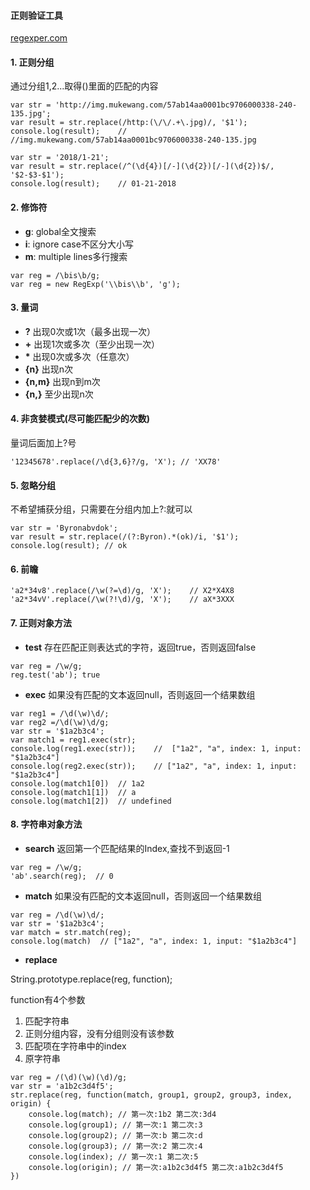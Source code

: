 #### 正则验证工具
[regexper.com](https://regexper.com/)
#### 1. 正则分组
通过分组$1,$2...取得()里面的匹配的内容
```
var str = 'http://img.mukewang.com/57ab14aa0001bc9706000338-240-135.jpg';
var result = str.replace(/http:(\/\/.+\.jpg)/, '$1');
console.log(result);    // //img.mukewang.com/57ab14aa0001bc9706000338-240-135.jpg
```
```
var str = '2018/1-21';
var result = str.replace(/^(\d{4})[/-](\d{2})[/-](\d{2})$/, '$2-$3-$1');
console.log(result);    // 01-21-2018
```
#### 2. 修饰符
* **g**: global全文搜索
* **i**: ignore case不区分大小写
* **m**: multiple lines多行搜索
```
var reg = /\bis\b/g;
var reg = new RegExp('\\bis\\b', 'g');
```
#### 3. 量词
+ **?** 出现0次或1次（最多出现一次）
+ **+** 出现1次或多次（至少出现一次）
+ __*__ 出现0次或多次（任意次）
+ **{n}** 出现n次
+ **{n,m}** 出现n到m次
+ **{n,}** 至少出现n次
#### 4. 非贪婪模式(尽可能匹配少的次数)
量词后面加上?号
```
'12345678'.replace(/\d{3,6}?/g, 'X'); // 'XX78'
```
#### 5. 忽略分组
不希望捕获分组，只需要在分组内加上?:就可以
```
var str = 'Byronabvdok';
var result = str.replace(/(?:Byron).*(ok)/i, '$1');
console.log(result); // ok
```
#### 6. 前瞻
```
'a2*34v8'.replace(/\w(?=\d)/g, 'X');    // X2*X4X8
'a2*34vV'.replace(/\w(?!\d)/g, 'X');    // aX*3XXX
```
#### 7. 正则对象方法
* __test__
存在匹配正则表达式的字符，返回true，否则返回false
```
var reg = /\w/g;
reg.test('ab'); true
```
* __exec__
如果没有匹配的文本返回null，否则返回一个结果数组
```
var reg1 = /\d(\w)\d/;
var reg2 =/\d(\w)\d/g;
var str = '$1a2b3c4';
var match1 = reg1.exec(str);
console.log(reg1.exec(str));	//	["1a2", "a", index: 1, input: "$1a2b3c4"]
console.log(reg2.exec(str));	// ["1a2", "a", index: 1, input: "$1a2b3c4"]
console.log(match1[0])	// 1a2
console.log(match1[1])	// a
console.log(match1[2])	// undefined

```
#### 8. 字符串对象方法
* __search__
返回第一个匹配结果的Index,查找不到返回-1
```
var reg = /\w/g;
'ab'.search(reg);  // 0
```
* __match__
如果没有匹配的文本返回null，否则返回一个结果数组
```
var reg = /\d(\w)\d/;
var str = '$1a2b3c4';
var match = str.match(reg);
console.log(match)	// ["1a2", "a", index: 1, input: "$1a2b3c4"]

```
* __replace__

String.prototype.replace(reg, function);

function有4个参数
1. 匹配字符串
2. 正则分组内容，没有分组则没有该参数
3. 匹配项在字符串中的index
4. 原字符串
```
var reg = /(\d)(\w)(\d)/g;
var str = 'a1b2c3d4f5';
str.replace(reg, function(match, group1, group2, group3, index, origin) {
    console.log(match); // 第一次:1b2 第二次:3d4
    console.log(group1); // 第一次:1 第二次:3
    console.log(group2); // 第一次:b 第二次:d
    console.log(group3); // 第一次:2 第二次:4
    console.log(index); // 第一次:1 第二次:5
    console.log(origin); // 第一次:a1b2c3d4f5 第二次:a1b2c3d4f5
})

```